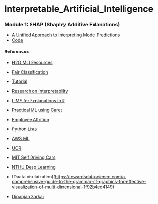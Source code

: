 # Interpretable_Artificial_Intelligence


### Module 1: SHAP (Shapley Additive Exlanations)
- [A Unified Approach to Interpreting Model Predictions](http://papers.nips.cc/paper/7062-a-unified-approach-to-interpreting-model-predictions.pdf)
- [Code](https://github.com/slundberg/shap)








#### References
- [H2O MLI Resources](https://github.com/h2oai/mli-resources)
- [Fair Classification](https://github.com/h2oai/mli-resources)
- [Tutorial](https://fatconference.org/static/tutorials/hall_interpretable18.pdf)
- [Research on Interpretability](https://blog.fastforwardlabs.com/2017/08/02/interpretability.html)
- [LIME for Explanations in R](https://shiring.github.io/machine_learning/2017/04/23/lime)
- [Practical ML using Caret](https://www.analyticsvidhya.com/blog/2016/12/practical-guide-to-implement-machine-learning-with-caret-package-in-r-with-practice-problem/)

- [Employee Attrition](https://www.business-science.io/business/2017/09/18/hr_employee_attrition.html)
- Python [Lists](https://www.business-science.io/business/2017/09/18/hr_employee_attrition.html)

- [AWS ML](https://ryan-cranfill.github.io/keras-aws-lambda/)
- [UCR](http://uc-r.github.io/dalex)
- [MIT Self Driving Cars](https://selfdrivingcars.mit.edu/resources/)
- [NTHU Deep Learning](https://nthu-datalab.github.io/ml/)

- [Daata visulaization[(https://towardsdatascience.com/a-comprehensive-guide-to-the-grammar-of-graphics-for-effective-visualization-of-multi-dimensional-1f92b4ed4149)
- [Dipanjan Sarkar](https://github.com/dipanjanS?tab=repositories)
